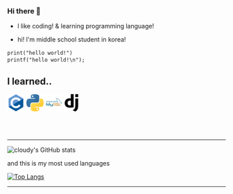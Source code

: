 ### Hi there 👋





  * l like coding! & learning programming language!

   * hi! l'm middle school student in korea!



   ```
   print("hello world!")
   printf("hello world!\n");
   ```


## l learned.. 

  <img src="https://github.com/cloudyON/cloudyON/blob/main/c (1).png" width="40" height="40"> <img src="https://github.com/cloudyON/cloudyON/blob/main/python (1).png" width="40" height="40"> <img src="https://github.com/cloudyON/cloudyON/blob/main/mysql (1).png" width="40" height="40"><img src="https://github.com/cloudyON/cloudyON/blob/main/django.svg" width="40" height="40">

<br>
<br>





------------------------------------------

![cloudy's GitHub stats](https://github-readme-stats.vercel.app/api?username=cloudyON&show_icons=true&theme=tokyonight)

and this is my most used languages

[![Top Langs](https://github-readme-stats.vercel.app/api/top-langs/?username=cloudyOn&layout=compact)](https://github.com/anuraghazra/github-readme-stats)


------------------------------------------
